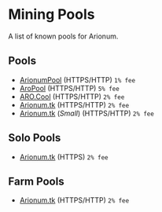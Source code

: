 # Mining Pools

A list of known pools for Arionum.

## Pools

- [ArionumPool](https://arionumpool.com) (HTTPS/HTTP) `1% fee`
- [AroPool](https://aropool.com) (HTTPS/HTTP) `5% fee`
- [ARO.Cool](https://aro.cool) (HTTPS/HTTP) `2% fee`
- [Arionum.tk](https://mine.arionum.tk) (HTTPS/HTTP) `2% fee`
- [Arionum.tk](https://smallminers.arionum.tk) (*Small*) (HTTPS/HTTP) `2% fee`

## Solo Pools

- [Arionum.tk](https://solo.arionum.tk) (HTTPS) `2% fee`

## Farm Pools

- [Arionum.tk](https://bigminers.arionum.tk) (HTTPS/HTTP) `2% fee`
